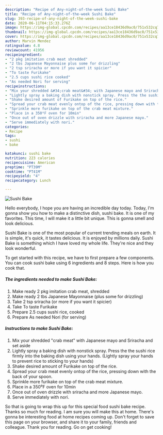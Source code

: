 ```yaml
---
description: "Recipe of Any-night-of-the-week Sushi Bake"
title: "Recipe of Any-night-of-the-week Sushi Bake"
slug: 393-recipe-of-any-night-of-the-week-sushi-bake
date: 2020-06-11T04:15:33.276Z
image: https://img-global.cpcdn.com/recipes/aa13ce18436d9ac0/751x532cq70/sushi-bake-recipe-main-photo.jpg
thumbnail: https://img-global.cpcdn.com/recipes/aa13ce18436d9ac0/751x532cq70/sushi-bake-recipe-main-photo.jpg
cover: https://img-global.cpcdn.com/recipes/aa13ce18436d9ac0/751x532cq70/sushi-bake-recipe-main-photo.jpg
author: Marvin Mendez
ratingvalue: 4.8
reviewcount: 41956
recipeingredient:
- "2 pkg imitation crab meat shredded"
- "2 tbs Japanese Mayonnaise plus some for drizzling"
- "2 tsp sriracha or more if you want it spicier"
- "To taste Furikake"
- "2.5 cups sushi rice cooked"
- "As needed Nori for serving"
recipeinstructions:
- "Mix your shredded &#34;crab meat&#34; with Japanese mayo and Sriracha and set aside"
- "Lightly spray a baking dish with nonstick spray. Press the the sushi rice firmly into the baking dish using your hands. (Lightly spray your hands to prevent rice to sticking to your hands)"
- "Shake desired amount of Furikake on top of the rice."
- "Spread your crab meat evenly ontop of the rice, pressing down with the back of your spoon."
- "Sprinkle more furikake on top of the crab meat mixture."
- "Place in a 350⁰F oven for 10min"
- "Once out of oven drizzle with sriracha and more Japanese mayo."
- "Serve immediately with nori."
categories:
- Recipe
tags:
- sushi
- bake

katakunci: sushi bake 
nutrition: 223 calories
recipecuisine: American
preptime: "PT39M"
cooktime: "PT41M"
recipeyield: "4"
recipecategory: Lunch

---
```



![Sushi Bake](https://img-global.cpcdn.com/recipes/aa13ce18436d9ac0/751x532cq70/sushi-bake-recipe-main-photo.jpg)

Hello everybody, I hope you are having an incredible day today. Today, I'm gonna show you how to make a distinctive dish, sushi bake. It is one of my favorites. This time, I will make it a little bit unique. This is gonna smell and look delicious.



Sushi Bake is one of the most popular of current trending meals on earth. It is simple, it's quick, it tastes delicious. It is enjoyed by millions daily. Sushi Bake is something which I have loved my whole life. They're nice and they look wonderful.


To get started with this recipe, we have to first prepare a few components. You can cook sushi bake using 6 ingredients and 8 steps. Here is how you cook that.

<!--inarticleads1-->

##### The ingredients needed to make Sushi Bake:

1. Make ready 2 pkg imitation crab meat, shredded
1. Make ready 2 tbs Japanese Mayonnaise (plus some for drizzling)
1. Take 2 tsp sriracha (or more if you want it spicier)
1. Take To taste Furikake
1. Prepare 2.5 cups sushi rice, cooked
1. Prepare As needed Nori (for serving)




<!--inarticleads2-->

##### Instructions to make Sushi Bake:

1. Mix your shredded &#34;crab meat&#34; with Japanese mayo and Sriracha and set aside
1. Lightly spray a baking dish with nonstick spray. Press the the sushi rice firmly into the baking dish using your hands. (Lightly spray your hands to prevent rice to sticking to your hands)
1. Shake desired amount of Furikake on top of the rice.
1. Spread your crab meat evenly ontop of the rice, pressing down with the back of your spoon.
1. Sprinkle more furikake on top of the crab meat mixture.
1. Place in a 350⁰F oven for 10min
1. Once out of oven drizzle with sriracha and more Japanese mayo.
1. Serve immediately with nori.




So that is going to wrap this up for this special food sushi bake recipe. Thanks so much for reading. I am sure you will make this at home. There's gonna be interesting food at home recipes coming up. Don't forget to save this page on your browser, and share it to your family, friends and colleague. Thank you for reading. Go on get cooking!
